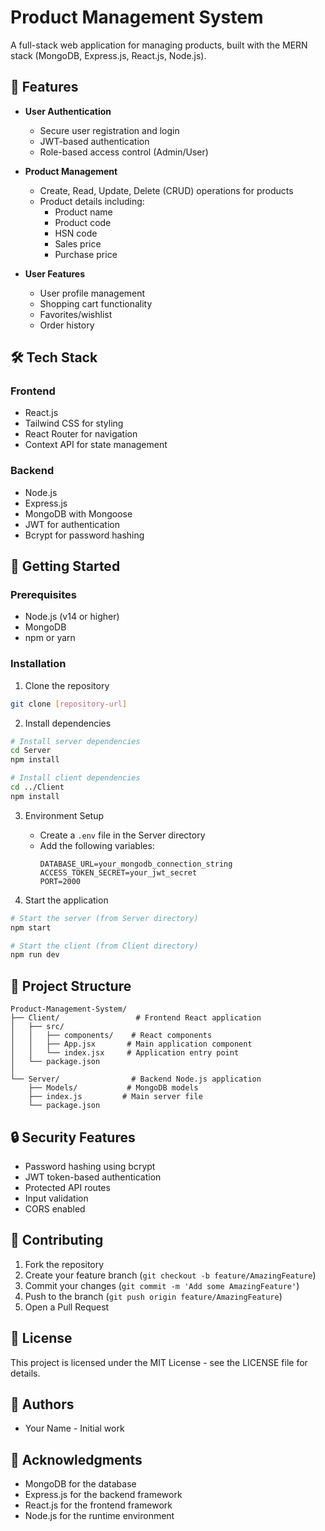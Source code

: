 # Product Management System

A full-stack web application for managing products, built with the MERN stack (MongoDB, Express.js, React.js, Node.js).

## 🌟 Features

- **User Authentication**
  - Secure user registration and login
  - JWT-based authentication
  - Role-based access control (Admin/User)

- **Product Management**
  - Create, Read, Update, Delete (CRUD) operations for products
  - Product details including:
    - Product name
    - Product code
    - HSN code
    - Sales price
    - Purchase price

- **User Features**
  - User profile management
  - Shopping cart functionality
  - Favorites/wishlist
  - Order history

## 🛠️ Tech Stack

### Frontend
- React.js
- Tailwind CSS for styling
- React Router for navigation
- Context API for state management

### Backend
- Node.js
- Express.js
- MongoDB with Mongoose
- JWT for authentication
- Bcrypt for password hashing

## 🚀 Getting Started

### Prerequisites
- Node.js (v14 or higher)
- MongoDB
- npm or yarn

### Installation

1. Clone the repository
```bash
git clone [repository-url]
```

2. Install dependencies
```bash
# Install server dependencies
cd Server
npm install

# Install client dependencies
cd ../Client
npm install
```

3. Environment Setup
   - Create a `.env` file in the Server directory
   - Add the following variables:
     ```
     DATABASE_URL=your_mongodb_connection_string
     ACCESS_TOKEN_SECRET=your_jwt_secret
     PORT=2000
     ```

4. Start the application
```bash
# Start the server (from Server directory)
npm start

# Start the client (from Client directory)
npm run dev
```

## 📁 Project Structure

```
Product-Management-System/
├── Client/                 # Frontend React application
│   ├── src/
│   │   ├── components/    # React components
│   │   ├── App.jsx       # Main application component
│   │   └── index.jsx     # Application entry point
│   └── package.json
│
└── Server/                # Backend Node.js application
    ├── Models/           # MongoDB models
    ├── index.js         # Main server file
    └── package.json
```

## 🔒 Security Features

- Password hashing using bcrypt
- JWT token-based authentication
- Protected API routes
- Input validation
- CORS enabled

## 🤝 Contributing

1. Fork the repository
2. Create your feature branch (`git checkout -b feature/AmazingFeature`)
3. Commit your changes (`git commit -m 'Add some AmazingFeature'`)
4. Push to the branch (`git push origin feature/AmazingFeature`)
5. Open a Pull Request

## 📝 License

This project is licensed under the MIT License - see the LICENSE file for details.

## 👥 Authors

- Your Name - Initial work

## 🙏 Acknowledgments

- MongoDB for the database
- Express.js for the backend framework
- React.js for the frontend framework
- Node.js for the runtime environment
